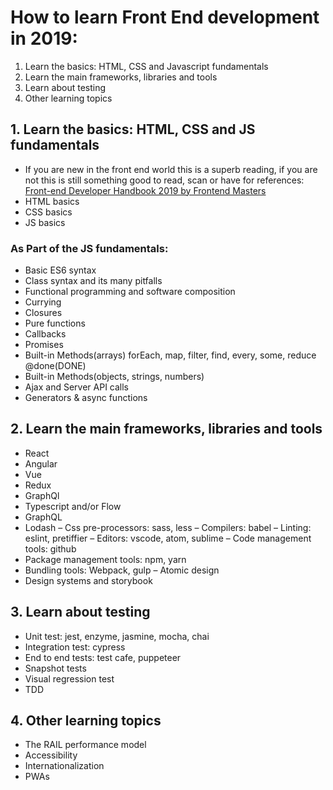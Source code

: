 # How to learn Front End development in 2019:

1. Learn the basics: HTML, CSS and Javascript fundamentals
2. Learn the main frameworks, libraries and tools
3. Learn about testing
4. Other learning topics


## 1. Learn the basics: HTML, CSS and JS fundamentals

- If you are new in the front end world this is a superb reading, if you are not this is still something good to read, scan or have for references:  [Front-end Developer Handbook 2019 by Frontend Masters](https://frontendmasters.com/books/front-end-handbook/2019)
- HTML basics
- CSS basics
- JS basics

### As Part of the JS fundamentals:
- Basic ES6 syntax
- Class syntax and its many pitfalls
- Functional programming and software composition
- Currying
- Closures
- Pure functions
- Callbacks
- Promises
- Built-in Methods(arrays) forEach, map, filter, find, every, some, reduce  @done(DONE)
- Built-in Methods(objects, strings, numbers)
- Ajax and Server API calls
- Generators & async functions

## 2. Learn the main frameworks, libraries and tools

- React
- Angular
- Vue
- Redux
- GraphQl
- Typescript and/or Flow
- GraphQL
- Lodash
– Css pre-processors: sass, less
– Compilers: babel
– Linting: eslint, pretiffier
– Editors: vscode, atom, sublime
– Code management tools: github
- Package management tools: npm, yarn
- Bundling tools: Webpack, gulp
– Atomic design
- Design systems and storybook

## 3. Learn about testing

- Unit test: jest, enzyme, jasmine, mocha, chai
- Integration test: cypress
- End to end tests: test cafe, puppeteer
- Snapshot tests
- Visual regression test
- TDD


## 4. Other learning topics

- The RAIL performance model
- Accessibility 
- Internationalization
- PWAs

